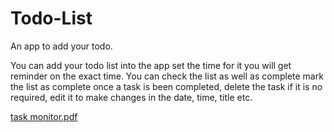 # Todo-List
An app to add your todo. 

You can add your todo list into the app set the time for it you will get reminder on the exact time. You can check the list as well as complete mark the list as complete once a task is been completed, delete the task if it is no required, edit it to make changes in the date, time, title etc. 

[task monitor.pdf](https://github.com/Anjali2023/Android_task_monitor/files/9110932/task.monitor.pdf)

